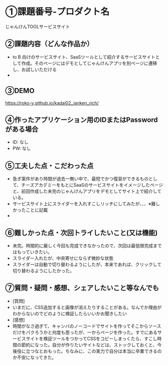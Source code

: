# ①課題番号-プロダクト名

じゃんけんTOOLサービスサイト

## ②課題内容（どんな作品か）

- to B 向けのサービスサイト、SaaSツールとして紹介するサービスサイトとして作成。そのページにはデモとしてじゃんけんアプリを別ページに遷移し、お試しいただける
- 

## ③DEMO

https://roko-y.github.io/kadai02_janken_rich/

## ④作ったアプリケーション用のIDまたはPasswordがある場合

- ID: なし
- PW: なし

## ⑤工夫した点・こだわった点

- 急ぎ案件があり時間が過去一無い中で、最短でかつ復習ができるものとして、チーズアカデミーをもとにSaaSのサービスサイトをイメージしたページと、前回作成した未完のじゃんけんアプリをデモとしてサイト上で紹介している。
- サービスサイト上にスライダーを入れすこしリッチにしてみたが、、、※難しかったことに記載
- 

## ⑥難しかった点・次回トライしたいこと(又は機能)

- 未完。時間的に厳しく今回も完成できなかったので、次回は最低限完成まではもっていきたい。
- スライダー入れたが、中央寄せにならず微妙な状態
- スライダーは自動で切り替わるようにしたが、本来であれば、クリックして切り替わるようにしたかった。

## ⑦質問・疑問・感想、シェアしたいこと等なんでも

- [質問]
- いまだに、CSS追加すると画像が消えたりすることがある。なんでか理由がわからないのでどのように検証したらいいかお聞きしたい
- [感想]
- 時間がなさ過ぎて、キャンバのノーコードでサイトを作ってそこからソースだけをパクろうかと何度も思ったが、一からページを作った。すでにあるサービスサイトを検証ツールをつかってCSSをコピーしまっくたら、すこし時間の節約になった。自分が作りたいサイトなどは、ストックしておくと、今後役に立つなとおもった。ちなみに、この実力で自分は本当に卒業できるのか不安になってきた。


